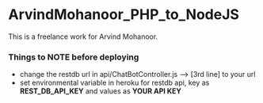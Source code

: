 # ArvindMohanoor_PHP_to_NodeJS

This is a freelance work for Arvind Mohanoor.

### Things to NOTE before deploying
- change the restdb url in api/ChatBotController.js --> [3rd line] to your url
- set environmental variable in heroku for restdb api, key as **REST_DB_API_KEY** and values as **YOUR API KEY**
